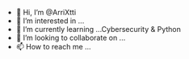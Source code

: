 - 👋 Hi, I’m @ArriXtti
- 👀 I’m interested in ...
- 🌱 I’m currently learning ...Cybersecurity & Python
- 💞️ I’m looking to collaborate on ...
- 📫 How to reach me ...

<!---
ArriXtti/ArriXtti is a ✨ special ✨ repository because its `README.md` (this file) appears on your GitHub profile.
You can click the Preview link to take a look at your changes.
--->
